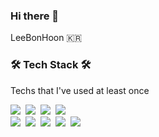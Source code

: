 
### Hi there 👋
LeeBonHoon <span>🇰🇷</span>



<h3>🛠 Tech Stack 🛠</h3>

<p> Techs that I've used at least once </p>

<p>
  <img src="https://img.shields.io/badge/Javascript-ffb13b?style=flat-square&logo=javascript&logoColor=white"/></a>&nbsp
  <img src="https://img.shields.io/badge/Typescript-3178C6?style=flat-square&logo=typescript&logoColor=white"/></a>&nbsp
  <img src="https://img.shields.io/badge/React-61DAFB?style=flat-square&logo=react&logoColor=white"/></a>&nbsp
  <img src="https://img.shields.io/badge/React Query-FF4154?style=flat-square&logo=reactquery&logoColor=white"/></a>&nbsp
  
  
  <br>
  <img src="https://img.shields.io/badge/Next-000000?style=flat-square&logo=nextdotjs&logoColor=white"/></a>&nbsp
  <img src="https://img.shields.io/badge/NodeJS-339933?style=flat-square&logo=nodedotjs&logoColor=white"/></a>&nbsp 
  <img src="https://img.shields.io/badge/HTML5-E34F26?style=flat-square&logo=HTML5&logoColor=white"/></a>&nbsp 
  <img src="https://img.shields.io/badge/CSS3-1572B6?style=flat-square&logo=css3&logoColor=white"/></a>&nbsp
  <img src="https://img.shields.io/badge/Vue.js-4FC08D?style=flat-square&logo=vue.js&logoColor=white"/></a> &nbsp
  <br>
</p>
